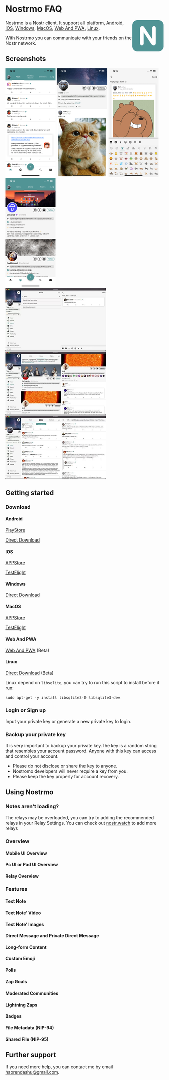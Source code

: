 # Nostrmo FAQ

<img align="right" src="./logo512.png" width="100px" />

Nostrmo is a Nostr client. It support all platform, [Android](#android), [IOS](#ios), [Windows](#windows), [MacOS](#macos), [Web And PWA](#web-and-pwa), [Linux](#linux).

With Nostrmo you can communicate with your friends on the Nostr network.

## Screenshots

[<img src="./docs/screenshots/mobile1.png" width=160>](./docs/screenshots/mobile1.png)
[<img src="./docs/screenshots/mobile2.png" width=160>](./docs/screenshots/mobile2.png)
[<img src="./docs/screenshots/mobile3.png" width=160>](./docs/screenshots/mobile3.png)
[<img src="./docs/screenshots/mobile4.png" width=160>](./docs/screenshots/mobile4.png)<br/>
[<img src="./docs/screenshots/pc1.jpeg" width=320>](./docs/screenshots/pc1.jpeg)
[<img src="./docs/screenshots/pc2.jpeg" width=320>](./docs/screenshots/pc2.jpeg)
[<img src="./docs/screenshots/pc3.jpeg" width=320>](./docs/screenshots/pc3.jpeg)

## Getting started

### Download

#### Android

[PlayStore](https://play.google.com/store/apps/details?id=com.github.haorendashu.nostrmo)

[Direct Download](https://nostrmo.com/releases/2_7_0/app-release.apk)

#### IOS

[APPStore](https://apps.apple.com/us/app/id6447441761?l=en-us&platform=iphone)

[TestFlight](https://testflight.apple.com/join/kvGz47De)

#### Windows

[Direct Download](https://nostrmo.com/releases/2_7_0/nostrmo_2.7.0.zip)

#### MacOS

[APPStore](https://apps.apple.com/us/app/id6447441761?l=en-us&platform=mac)

[TestFlight](https://testflight.apple.com/join/icO07ElD)

#### Web And PWA

[Web And PWA](https://web.nostrmo.com/) (Beta)

#### Linux

[Direct Download](https://nostrmo.com/releases/2_7_0/nostrmo_linux.zip)  (Beta)

Linux depend on ```libsqlite```, you can try to run this script to install before it run: 

```
sudo apt-get -y install libsqlite3-0 libsqlite3-dev
```

### Login or Sign up

Input your private key or generate a new private key to login.

### Backup your private key

It is very important to backup your private key.The key is a random string that resembles your account password. Anyone with this key can access and control your account.

- Please do not disclose or share the key to anyone.
- Nostromo developers will never require a key from you.
- Please keep the key properly for account recovery.

## Using Nostrmo

### Notes aren't loading?

The relays may be overloaded, you can try to adding the recommended relays in your Relay Settings. You can check out [nostr.watch](nostr.watch) to add more relays

### Overview

#### Mobile UI Overview

#### Pc UI or Pad UI Overview

#### Relay Overview

### Features

#### Text Note

#### Text Note’ Video

#### Text Note’ Images

#### Direct Message and Private Direct Message

#### Long-form Content

#### Custom Emoji

#### Polls

#### Zap Goals

#### Moderated Communities

#### Lightning Zaps

#### Badges

#### File Metadata (NIP-94)

#### Shared File (NIP-95)

## Further support

If you need more help, you can contact me by email haorendashu@gmail.com.



